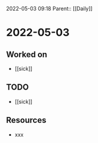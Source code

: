 2022-05-03 09:18
Parent:: [[Daily]]

# 2022-05-03

## Worked on

- [[sick]]

## TODO

- [[sick]]

## Resources

- xxx
